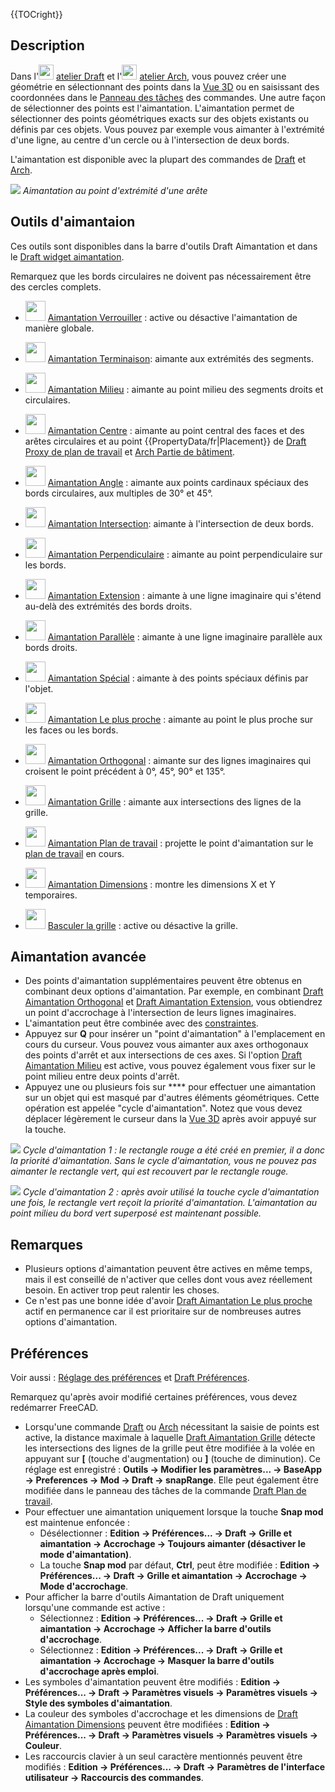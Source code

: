 





{{TOCright}}

## Description

Dans l\'<img alt="" src=images/Workbench_Draft.svg  style="width:24px;"> [atelier Draft](Draft_Workbench/fr.md) et l\'<img alt="" src=images/Workbench_Arch.svg  style="width:24px;"> [atelier Arch](Arch_Workbench/fr.md), vous pouvez créer une géométrie en sélectionnant des points dans la [Vue 3D](3D_view/fr.md) ou en saisissant des coordonnées dans le [Panneau des tâches](Task_panel/fr.md) des commandes. Une autre façon de sélectionner des points est l\'aimantation. L\'aimantation permet de sélectionner des points géométriques exacts sur des objets existants ou définis par ces objets. Vous pouvez par exemple vous aimanter à l\'extrémité d\'une ligne, au centre d\'un cercle ou à l\'intersection de deux bords.

L\'aimantation est disponible avec la plupart des commandes de [Draft](Draft_Workbench/fr.md) et [Arch](Arch_Workbench/fr.md).

![](images/Draft_Snap_Endpoint_example.png ) *Aimantation au point d'extrémité d'une arête*

## Outils d\'aimantaion 

Ces outils sont disponibles dans la barre d\'outils Draft Aimantation et dans le [Draft widget aimantation](Draft_snap_widget/fr.md).

Remarquez que les bords circulaires ne doivent pas nécessairement être des cercles complets.

-   <img alt="" src=images/Draft_Snap_Lock.svg  style="width:32px;"> [Aimantation Verrouiller](Draft_Snap_Lock/fr.md) : active ou désactive l\'aimantation de manière globale.

-   <img alt="" src=images/Draft_Snap_Endpoint.svg  style="width:32px;"> [Aimantation Terminaison](Draft_Snap_Endpoint/fr.md): aimante aux extrémités des segments.

-   <img alt="" src=images/Draft_Snap_Midpoint.svg  style="width:32px;"> [Aimantation Milieu](Draft_Snap_Midpoint/fr.md) : aimante au point milieu des segments droits et circulaires.

-   <img alt="" src=images/Draft_Snap_Center.svg  style="width:32px;"> [Aimantation Centre](Draft_Snap_Center/fr.md) : aimante au point central des faces et des arêtes circulaires et au point {{PropertyData/fr|Placement}} de [Draft Proxy de plan de travail](Draft_WorkingPlaneProxy/fr.md) et [Arch Partie de bâtiment](Arch_BuildingPart/fr.md).

-   <img alt="" src=images/Draft_Snap_Angle.svg  style="width:32px;"> [Aimantation Angle](Draft_Snap_Angle/fr.md) : aimante aux points cardinaux spéciaux des bords circulaires, aux multiples de 30° et 45°.

-   <img alt="" src=images/Draft_Snap_Intersection.svg  style="width:32px;"> [Aimantation Intersection](Draft_Snap_Intersection/fr.md): aimante à l\'intersection de deux bords.

-   <img alt="" src=images/Draft_Snap_Perpendicular.svg  style="width:32px;"> [Aimantation Perpendiculaire](Draft_Snap_Perpendicular/fr.md) : aimante au point perpendiculaire sur les bords.

-   <img alt="" src=images/Draft_Snap_Extension.svg  style="width:32px;"> [Aimantation Extension](Draft_Snap_Extension/fr.md) : aimante à une ligne imaginaire qui s\'étend au-delà des extrémités des bords droits.

-   <img alt="" src=images/Draft_Snap_Parallel.svg  style="width:32px;"> [Aimantation Parallèle](Draft_Snap_Parallel/fr.md) : aimante à une ligne imaginaire parallèle aux bords droits.

-   <img alt="" src=images/Draft_Snap_Special.svg  style="width:32px;"> [Aimantation Spécial](Draft_Snap_Special/fr.md) : aimante à des points spéciaux définis par l\'objet.

-   <img alt="" src=images/Draft_Snap_Near.svg  style="width:32px;"> [Aimantation Le plus proche](Draft_Snap_Near/fr.md) : aimante au point le plus proche sur les faces ou les bords.

-   <img alt="" src=images/Draft_Snap_Ortho.svg  style="width:32px;"> [Aimantation Orthogonal](Draft_Snap_Ortho/fr.md) : aimante sur des lignes imaginaires qui croisent le point précédent à 0°, 45°, 90° et 135°.

-   <img alt="" src=images/Draft_Snap_Grid.svg  style="width:32px;"> [Aimantation Grille](Draft_Snap_Grid/fr.md) : aimante aux intersections des lignes de la grille.

-   <img alt="" src=images/Draft_Snap_WorkingPlane.svg  style="width:32px;"> [Aimantation Plan de travail](Draft_Snap_WorkingPlane/fr.md) : projette le point d\'aimantation sur le [plan de travail](Draft_SelectPlane/fr.md) en cours.

-   <img alt="" src=images/Draft_Snap_Dimensions.svg  style="width:32px;"> [Aimantation Dimensions](Draft_Snap_Dimensions/fr.md) : montre les dimensions X et Y temporaires.

-   <img alt="" src=images/Draft_ToggleGrid.svg  style="width:32px;"> [Basculer la grille](Draft_ToggleGrid/fr.md) : active ou désactive la grille.

## Aimantation avancée 

-   Des points d\'aimantation supplémentaires peuvent être obtenus en combinant deux options d\'aimantation. Par exemple, en combinant [Draft Aimantation Orthogonal](Draft_Snap_Ortho/fr.md) et [Draft Aimantation Extension](Draft_Snap_Extension/fr.md), vous obtiendrez un point d\'accrochage à l\'intersection de leurs lignes imaginaires.
-   L\'aimantation peut être combinée avec des [constraintes](Draft_Constrain/fr.md).
-   Appuyez sur **Q** pour insérer un \"point d\'aimantation\" à l\'emplacement en cours du curseur. Vous pouvez vous aimanter aux axes orthogonaux des points d\'arrêt et aux intersections de ces axes. Si l\'option [Draft Aimantation Milieu](Draft_Snap_Midpoint/fr.md) est active, vous pouvez également vous fixer sur le point milieu entre deux points d\'arrêt.
-   Appuyez une ou plusieurs fois sur **** pour effectuer une aimantation sur un objet qui est masqué par d\'autres éléments géométriques. Cette opération est appelée \"cycle d\'aimantation\". Notez que vous devez déplacer légèrement le curseur dans la [Vue 3D](3D_view/fr.md) après avoir appuyé sur la touche.

![](images/Draft_Snap_example_cycling_1.png ) *Cycle d'aimantation 1 : le rectangle rouge a été créé en premier, il a donc la priorité d'aimantation. Sans le cycle d'aimantation, vous ne pouvez pas aimanter le rectangle vert, qui est recouvert par le rectangle rouge.*

![](images/Draft_Snap_example_cycling_2.png ) *Cycle d'aimantation 2 : après avoir utilisé la touche cycle d'aimantation une fois, le rectangle vert reçoit la priorité d'aimantation. L'aimantation au point milieu du bord vert superposé est maintenant possible.*

## Remarques

-   Plusieurs options d\'aimantation peuvent être actives en même temps, mais il est conseillé de n\'activer que celles dont vous avez réellement besoin. En activer trop peut ralentir les choses.
-   Ce n\'est pas une bonne idée d\'avoir [Draft Aimantation Le plus proche](Draft_Snap_Near/fr.md) actif en permanence car il est prioritaire sur de nombreuses autres options d\'aimantation.

## Préférences

Voir aussi : [Réglage des préférences](Preferences_Editor/fr.md) et [Draft Préférences](Draft_Preferences/fr.md).

Remarquez qu\'après avoir modifié certaines préférences, vous devez redémarrer FreeCAD.

-   Lorsqu\'une commande [Draft](Draft_Workbench/fr.md) ou [Arch](Arch_Workbench/fr.md) nécessitant la saisie de points est active, la distance maximale à laquelle [Draft Aimantation Grille](Draft_Snap_Grid/fr.md) détecte les intersections des lignes de la grille peut être modifiée à la volée en appuyant sur **[** (touche d\'augmentation) ou **]** (touche de diminution). Ce réglage est enregistré : **Outils → Modifier les paramètres... → BaseApp → Preferences → Mod → Draft → snapRange**. Elle peut également être modifiée dans le panneau des tâches de la commande [Draft Plan de travail](Draft_SelectPlane/fr.md).
-   Pour effectuer une aimantation uniquement lorsque la touche **Snap mod** est maintenue enfoncée :
    -   Désélectionner : **Edition → Préférences... → Draft → Grille et aimantation → Accrochage → Toujours aimanter (désactiver le mode d'aimantation)**.
    -   La touche **Snap mod** par défaut, **Ctrl**, peut être modifiée : **Edition → Préférences... → Draft → Grille et aimantation → Accrochage → Mode d'accrochage**.
-   Pour afficher la barre d\'outils Aimantation de Draft uniquement lorsqu\'une commande est active :
    -   Sélectionnez : **Edition → Préférences... → Draft → Grille et aimantation → Accrochage → Afficher la barre d'outils d'accrochage**.
    -   Sélectionnez : **Edition → Préférences... → Draft → Grille et aimantation → Accrochage → Masquer la barre d'outils d'accrochage après emploi**.
-   Les symboles d\'aimantation peuvent être modifiés : **Edition → Préférences... → Draft → Paramètres visuels → Paramètres visuels → Style des symboles d'aimantation**.
-   La couleur des symboles d\'accrochage et les dimensions de [Draft Aimantation Dimensions](Draft_Snap_Dimensions/fr.md) peuvent être modifiées : **Edition → Préférences... → Draft → Paramètres visuels → Paramètres visuels → Couleur**.
-   Les raccourcis clavier à un seul caractère mentionnés peuvent être modifiés : **Edition → Préférences... → Draft → Paramètres de l'interface utilisateur → Raccourcis des commandes**.





 
